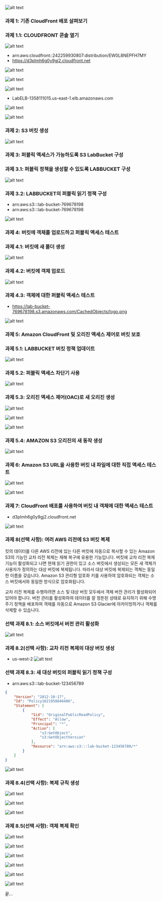 

![alt text](image.png)


### 과제 1: 기존 CloudFront 배포 살펴보기

### 과제 1.1: CLOUDFRONT 콘솔 열기

![alt text](image-1.png)

* arn:aws:cloudfront::242259930807:distribution/EW0L8NEPFH7MY
* https://d3plmh6g0y9gj2.cloudfront.net

![alt text](image-2.png)

![alt text](image-3.png)

![alt text](image-4.png)

* LabELB-1358111015.us-east-1.elb.amazonaws.com


![alt text](image-5.png)

![alt text](image-6.png)

### 과제 2: S3 버킷 생성

![alt text](image-7.png)


### 과제 3: 퍼블릭 액세스가 가능하도록 S3 LabBucket 구성
### 과제 3.1: 퍼블릭 정책을 생성할 수 있도록 LABBUCKET 구성

![alt text](image-8.png)


### 과제 3.2: LABBUCKET의 퍼블릭 읽기 정책 구성
* arn:aws:s3:::lab-bucket-769678198
* arn:aws:s3:::lab-bucket-769678198

![alt text](image-9.png)

### 과제 4: 버킷에 객체를 업로드하고 퍼블릭 액세스 테스트
### 과제 4.1: 버킷에 새 폴더 생성
![alt text](image-10.png)

### 과제 4.2: 버킷에 객체 업로드


![alt text](image-11.png)


### 과제 4.3: 객체에 대한 퍼블릭 액세스 테스트

* https://lab-bucket-769678198.s3.amazonaws.com/CachedObjects/logo.png

![alt text](image-12.png)

### 과제 5: Amazon CloudFront 및 오리진 액세스 제어로 버킷 보호
### 과제 5.1: LABBUCKET 버킷 정책 업데이트
![alt text](image-13.png)

### 과제 5.2: 퍼블릭 액세스 차단기 사용
![alt text](image-14.png)

### 과제 5.3: 오리진 액세스 제어(OAC)로 새 오리진 생성


![alt text](image-15.png)

![alt text](image-16.png)

![alt text](image-17.png)

### 과제 5.4: AMAZON S3 오리진의 새 동작 생성

![alt text](image-18.png)


### 과제 6: Amazon S3 URL을 사용한 버킷 내 파일에 대한 직접 액세스 테스트


![alt text](image-19.png)

![alt text](image-20.png)

### 과제 7: CloudFront 배포를 사용하여 버킷 내 객체에 대한 액세스 테스트

* d3plmh6g0y9gj2.cloudfront.net

![alt text](image-21.png)

### 과제 8(선택 사항): 여러 AWS 리전에 S3 버킷 복제
킷의 데이터를 다른 AWS 리전에 있는 다른 버킷에 자동으로 복사할 수 있는 Amazon S3의 기능인 교차 리전 복제는 재해 복구에 유용한 기능입니다. 버킷에 교차 리전 복제 기능이 활성화되고 나면 현재 읽기 권한이 있고 소스 버킷에서 생성되는 모든 새 객체가 사용자가 정의하는 대상 버킷에 복제됩니다. 따라서 대상 버킷에 복제되는 객체는 동일한 이름을 갖습니다. Amazon S3 관리형 암호화 키를 사용하여 암호화되는 객체는 소스 버킷에서와 동일한 방식으로 암호화됩니다.

교차 리전 복제를 수행하려면 소스 및 대상 버킷 모두에서 객체 버전 관리가 활성화되어 있어야 합니다. 버전 관리를 활성화하여 데이터를 잘 정돈된 상태로 유지하기 위해 수명 주기 정책을 배포하여 객체를 자동으로 Amazon S3 Glacier에 아카이빙하거나 객체를 삭제할 수 있습니다.

### 선택 과제 8.1: 소스 버킷에서 버전 관리 활성화

![alt text](image-22.png)

### 과제 8.2(선택 사항): 교차 리전 복제의 대상 버킷 생성
* us-west-2
![alt text](image-24.png)

### 선택 과제 8.3: 새 대상 버킷의 퍼블릭 읽기 정책 구성

* arn:aws:s3:::lab-bucket-123456789

```json
{
    "Version": "2012-10-17",
    "Id": "Policy1621958846486",
    "Statement": [
        {
            "Sid": "OriginalPublicReadPolicy",
            "Effect": "Allow",
            "Principal": "*",
            "Action": [
                "s3:GetObject",
                "s3:GetObjectVersion"
            ],
            "Resource": "arn:aws:s3:::lab-bucket-123456789/*"
        }
    ]
}
```

![alt text](image-25.png)

### 과제 8.4(선택 사항): 복제 규칙 생성
![alt text](image-26.png)

![alt text](image-27.png)

![alt text](image-28.png)


### 과제 8.5(선택 사항): 객체 복제 확인

![alt text](image-29.png)

![alt text](image-30.png)

![alt text](image-31.png)

![alt text](image-32.png)

![alt text](image-33.png)

![alt text](image-34.png)

끝...
